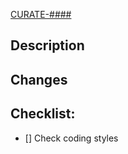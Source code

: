 [CURATE-####](https://jira.intuit.com/browse/CURATE-####)

## Description



## Changes




## Checklist:
- [] Check coding styles

